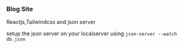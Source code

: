 ### Blog Site
Reactjs,Tailwindcss and json server

setup the json server on your localserver using `json-server --watch db.json`
